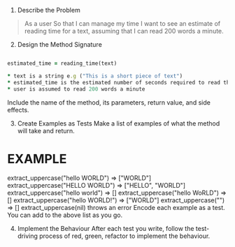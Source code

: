 1. Describe the Problem

> As a user
> So that I can manage my time
> I want to see an estimate of reading time for a text, assuming that I can read 200 words a minute.

2. Design the Method Signature

```ruby

estimated_time = reading_time(text)

* text is a string e.g ("This is a short piece of text")
* estimated_time is the estimated number of seconds required to read the given text, rounded up
* user is assumed to read 200 words a minute

```

Include the name of the method, its parameters, return value, and side effects.

3. Create Examples as Tests
Make a list of examples of what the method will take and return.

# EXAMPLE

extract_uppercase("hello WORLD") => ["WORLD"]
extract_uppercase("HELLO WORLD") => ["HELLO", "WORLD"]
extract_uppercase("hello world") => []
extract_uppercase("hello WoRLD") => []
extract_uppercase("hello WORLD!") => ["WORLD"]
extract_uppercase("") => []
extract_uppercase(nil) throws an error
Encode each example as a test. You can add to the above list as you go.

4. Implement the Behaviour
After each test you write, follow the test-driving process of red, green, refactor to implement the behaviour.